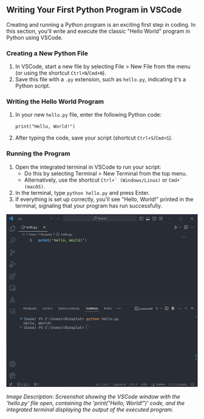 ## Writing Your First Python Program in VSCode

Creating and running a Python program is an exciting first step in coding. In this section, you'll write and execute the classic "Hello World" program in Python using VSCode.

### Creating a New Python File

1. In VSCode, start a new file by selecting File > New File from the menu (or using the shortcut `Ctrl+N`/`Cmd+N`).
2. Save this file with a `.py` extension, such as `hello.py`, indicating it's a Python script.

### Writing the Hello World Program

1. In your new `hello.py` file, enter the following Python code:

   ```
   print("Hello, World!")
   ```

2. After typing the code, save your script (shortcut `Ctrl+S`/`Cmd+S`).

### Running the Program

1. Open the integrated terminal in VSCode to run your script:
   - Do this by selecting Terminal > New Terminal from the top menu.
   - Alternatively, use the shortcut ``Ctrl+` (Windows/Linux)`` or ``Cmd+` (macOS)``.
2. In the terminal, type `python hello.py` and press Enter.
3. If everything is set up correctly, you'll see "Hello, World!" printed in the terminal, signaling that your program has run successfully.

![Running Hello World in VSCode](images/20240126092842.png)

*Image Description: Screenshot showing the VSCode window with the 'hello.py' file open, containing the 'print("Hello, World!")' code, and the integrated terminal displaying the output of the executed program.*
